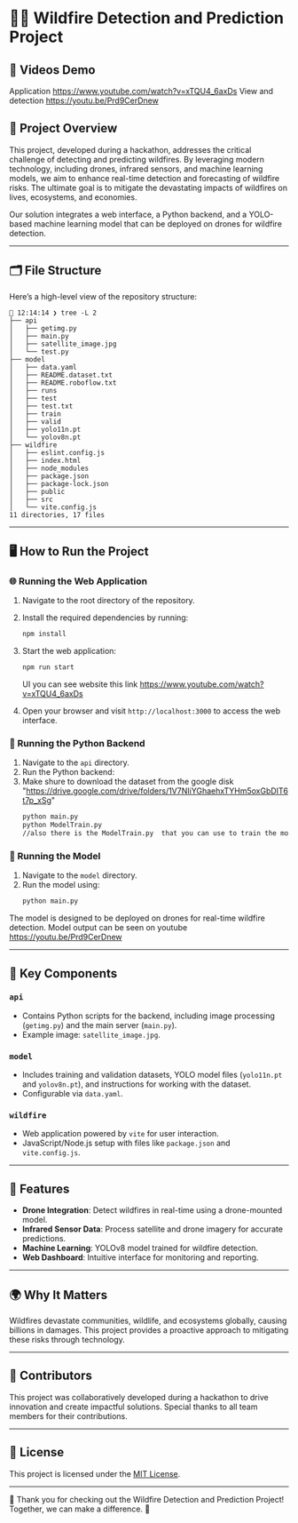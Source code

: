 
# 🌲🔥 Wildfire Detection and Prediction Project

## 🚀 Videos Demo 

Application
https://www.youtube.com/watch?v=xTQU4_6axDs
View and detection
https://youtu.be/Prd9CerDnew

## 🚀 Project Overview
This project, developed during a hackathon, addresses the critical challenge of detecting and predicting wildfires. By leveraging modern technology, including drones, infrared sensors, and machine learning models, we aim to enhance real-time detection and forecasting of wildfire risks. The ultimate goal is to mitigate the devastating impacts of wildfires on lives, ecosystems, and economies.

Our solution integrates a web interface, a Python backend, and a YOLO-based machine learning model that can be deployed on drones for wildfire detection.

---

## 🗂️ File Structure

Here’s a high-level view of the repository structure:

```plaintext
🚀 12:14:14 ❯ tree -L 2
├── api
│   ├── getimg.py
│   ├── main.py
│   ├── satellite_image.jpg
│   └── test.py
├── model
│   ├── data.yaml
│   ├── README.dataset.txt
│   ├── README.roboflow.txt
│   ├── runs
│   ├── test
│   ├── test.txt
│   ├── train
│   ├── valid
│   ├── yolo11n.pt
│   └── yolov8n.pt
├── wildfire
│   ├── eslint.config.js
│   ├── index.html
│   ├── node_modules
│   ├── package.json
│   ├── package-lock.json
│   ├── public
│   ├── src
│   └── vite.config.js
11 directories, 17 files
```

---

## 🖥️ How to Run the Project

### 🌐 Running the Web Application
1. Navigate to the root directory of the repository.
2. Install the required dependencies by running:
   ```bash
   npm install
   ```
3. Start the web application:
   ```bash
   npm run start
   ```

   UI you can see website this link https://www.youtube.com/watch?v=xTQU4_6axDs
4. Open your browser and visit `http://localhost:3000` to access the web interface.

### 🐍 Running the Python Backend
1. Navigate to the `api` directory.
2. Run the Python backend:
3. Make shure to download the dataset from the google disk "https://drive.google.com/drive/folders/1V7NIiYGhaehxTYHm5oxGbDIT6t7p_xSg"
   ```bash
   python main.py
   python ModelTrain.py
   //also there is the ModelTrain.py  that you can use to train the model 
   ```

### 🧠 Running the Model
1. Navigate to the `model` directory.
2. Run the model using:
   ```bash
   python main.py
   ```

The model is designed to be deployed on drones for real-time wildfire detection.
Model output can be seen on youtube https://youtu.be/Prd9CerDnew

---

## 📂 Key Components

### `api`
- Contains Python scripts for the backend, including image processing (`getimg.py`) and the main server (`main.py`).
- Example image: `satellite_image.jpg`.

### `model`
- Includes training and validation datasets, YOLO model files (`yolo11n.pt` and `yolov8n.pt`), and instructions for working with the dataset.
- Configurable via `data.yaml`.

### `wildfire`
- Web application powered by `vite` for user interaction.
- JavaScript/Node.js setup with files like `package.json` and `vite.config.js`.

---

## 🚁 Features

- **Drone Integration**: Detect wildfires in real-time using a drone-mounted model.
- **Infrared Sensor Data**: Process satellite and drone imagery for accurate predictions.
- **Machine Learning**: YOLOv8 model trained for wildfire detection.
- **Web Dashboard**: Intuitive interface for monitoring and reporting.

---

## 🌍 Why It Matters
Wildfires devastate communities, wildlife, and ecosystems globally, causing billions in damages. This project provides a proactive approach to mitigating these risks through technology.

---

## 🤝 Contributors
This project was collaboratively developed during a hackathon to drive innovation and create impactful solutions. Special thanks to all team members for their contributions.

---

## 📜 License
This project is licensed under the [MIT License](LICENSE).

---

🎉 Thank you for checking out the Wildfire Detection and Prediction Project! Together, we can make a difference. 🌱
